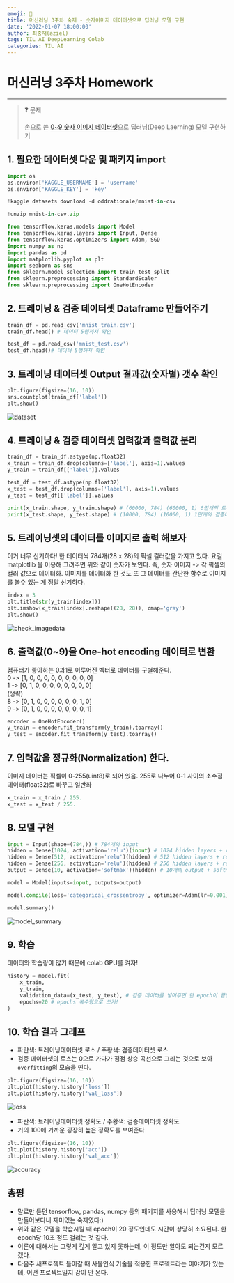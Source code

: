 ```yaml
---
emoji: 🧠
title: 머신러닝 3주차 숙제 - 숫자이미지 데이터셋으로 딥러닝 모델 구현
date: '2022-01-07 18:00:00'
author: 최중재(aziel)
tags: TIL AI DeepLearning Colab
categories: TIL AI
---
```


# 머신러닝 3주차 Homework

---

> **❓** 문제
>
> 손으로 쓴 [0~9 숫자 이미지 데이터셋](https://www.kaggle.com/oddrationale/mnist-in-csv)으로 딥러닝(Deep Laerning) 모델 구현하기

## 1. 필요한 데이터셋 다운 및 패키지 import

```python
import os
os.environ['KAGGLE_USERNAME'] = 'username'
os.environ['KAGGLE_KEY'] = 'key'
```

```python
!kaggle datasets download -d oddrationale/mnist-in-csv
```

```python
!unzip mnist-in-csv.zip
```

```python
from tensorflow.keras.models import Model
from tensorflow.keras.layers import Input, Dense
from tensorflow.keras.optimizers import Adam, SGD
import numpy as np
import pandas as pd
import matplotlib.pyplot as plt
import seaborn as sns
from sklearn.model_selection import train_test_split
from sklearn.preprocessing import StandardScaler
from sklearn.preprocessing import OneHotEncoder
```

## 2. 트레이닝 & 검증 데이터셋 Dataframe 만들어주기

```python
train_df = pd.read_csv('mnist_train.csv')
train_df.head() # 데이터 5행까지 확인
```

```python
test_df = pd.read_csv('mnist_test.csv')
test_df.head()# 데이터 5행까지 확인
```

## 3. 트레이닝 데이터셋 Output 결과값(숫자별) 갯수 확인

```python
plt.figure(figsize=(16, 10))
sns.countplot(train_df['label'])
plt.show()
```

![dataset](./output_countplot.png)

## 4. 트레이닝 & 검증 데이터셋 입력값과 출력값 분리

```python
train_df = train_df.astype(np.float32)
x_train = train_df.drop(columns=['label'], axis=1).values
y_train = train_df[['label']].values

test_df = test_df.astype(np.float32)
x_test = test_df.drop(columns=['label'], axis=1).values
y_test = test_df[['label']].values

print(x_train.shape, y_train.shape) # (60000, 784) (60000, 1) 6만개의 트레이닝데이터셋
print(x_test.shape, y_test.shape) # (10000, 784) (10000, 1) 1만개의 검증데이터셋
```

## 5. 트레이닝셋의 데이터를 이미지로 출력 해보자

이거 너무 신기하다! 한 데이터씩 784개(28 x 28)의 픽셀 컬러값을 가지고 있다. 요걸 matplotlib 을 이용해 그려주면 위와 같이 숫자가 보인다. 즉, 숫자 이미지 -> 각 픽셀의 컬러 값으로 데이터화. 이미지를 데이터화 한 것도 또 그 데이터를 간단한 함수로 이미지를 볼수 있는 게 정말 신기하다.

```python
index = 3
plt.title(str(y_train[index]))
plt.imshow(x_train[index].reshape((28, 28)), cmap='gray')
plt.show()
```

![check_imagedata](./check_imagedata.png)

## 6. 출력값(0~9)을 One-hot encoding 데이터로 변환

컴퓨터가 좋아하는 0과1로 이루어진 벡터로 데이터를 구별해준다.  
0 -> [1, 0, 0, 0, 0, 0, 0, 0, 0, 0]  
1 -> [0, 1, 0, 0, 0, 0, 0, 0, 0, 0]  
(생략)  
8 -> [0, 1, 0, 0, 0, 0, 0, 0, 1, 0]  
9 -> [0, 1, 0, 0, 0, 0, 0, 0, 0, 1]

```python
encoder = OneHotEncoder()
y_train = encoder.fit_transform(y_train).toarray()
y_test = encoder.fit_transform(y_test).toarray()
```

## 7. 입력값을 정규화(Normalization) 한다.

이미지 데이터는 픽셀이 0-255(uint8)로 되어 있음. 255로 나누어 0-1 사이의 소수점 데이터(float32)로 바꾸고 일반화

```python
x_train = x_train / 255.
x_test = x_test / 255.
```

## 8. 모델 구현

```python
input = Input(shape=(784,)) # 784개의 input
hidden = Dense(1024, activation='relu')(input) # 1024 hidden layers + relu(activation function)
hidden = Dense(512, activation='relu')(hidden) # 512 hidden layers + relu(activation function)
hidden = Dense(256, activation='relu')(hidden) # 256 hidden layers + relu(activation function)
output = Dense(10, activation='softmax')(hidden) # 10개의 output + softmax

model = Model(inputs=input, outputs=output)

model.compile(loss='categorical_crossentropy', optimizer=Adam(lr=0.001), metrics=['acc'])

model.summary()
```

![model_summary](./model_summary.png)

## 9. 학습

데이터와 학습량이 많기 때문에 colab GPU를 켜자!

```python
history = model.fit(
    x_train,
    y_train,
    validation_data=(x_test, y_test), # 검증 데이터를 넣어주면 한 epoch이 끝날때마다 자동으로 검증
    epochs=20 # epochs 복수형으로 쓰기!
)
```

## 10. 학습 결과 그래프

- 파란색: 트레이닝데이터셋 로스 / 주황색: 검증데이터셋 로스
- 검증 데이터셋의 로스는 0으로 가다가 점점 상승 곡선으로 그리는 것으로 보아 `overfitting`의 모습을 띤다.

```python
plt.figure(figsize=(16, 10))
plt.plot(history.history['loss'])
plt.plot(history.history['val_loss'])
```

![loss](./output_loss.png)

- 파란색: 트레이닝데이터셋 정확도 / 주황색: 검증데이터셋 정확도
- 거의 100에 가까운 굉장히 높은 정확도를 보여준다

```python
plt.figure(figsize=(16, 10))
plt.plot(history.history['acc'])
plt.plot(history.history['val_acc'])
```

![accuracy](./output_accuracy.png)

## 총평

- 말로만 듣던 tensorflow, pandas, numpy 등의 패키지를 사용해서 딥러닝 모델을 만들어보다니 재미있는 숙제였다:)
- 위와 같은 모델을 학습시킬 때 epoch이 20 정도인데도 시간이 상당히 소요된다. 한 epoch당 10초 정도 걸리는 것 같다.
- 이론에 대해서는 그렇게 깊게 알고 있지 못하는데, 이 정도만 알아도 되는건지 모르겠다.
- 다음주 새프로젝트 들어갈 때 사물인식 기술을 적용한 프로젝트라는 이야기가 있는데, 어떤 프로젝트일지 감이 안 온다.

```toc

```
